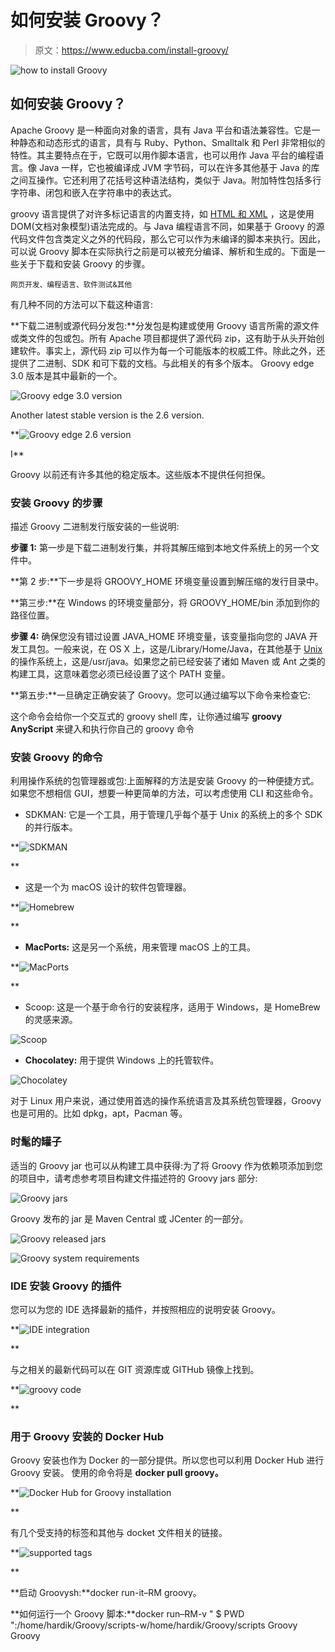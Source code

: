 # 如何安装 Groovy？

> 原文：<https://www.educba.com/install-groovy/>

![how to install Groovy](img/c5944bd3175e547ca8b3413bbe92483a.png)



## 如何安装 Groovy？

Apache Groovy 是一种面向对象的语言，具有 Java 平台和语法兼容性。它是一种静态和动态形式的语言，具有与 Ruby、Python、Smalltalk 和 Perl 非常相似的特性。其主要特点在于，它既可以用作脚本语言，也可以用作 Java 平台的编程语言。像 Java 一样，它也被编译成 JVM 字节码，可以在许多其他基于 Java 的库之间互操作。它还利用了花括号这种语法结构，类似于 Java。附加特性包括多行字符串、闭包和嵌入在字符串中的表达式。

groovy 语言提供了对许多标记语言的内置支持，如 [HTML 和 XML](https://www.educba.com/html-vs-xml/) ，这是使用 DOM(文档对象模型)语法完成的。与 Java 编程语言不同，如果基于 Groovy 的源代码文件包含类定义之外的代码段，那么它可以作为未编译的脚本来执行。因此，可以说 Groovy 脚本在实际执行之前是可以被充分编译、解析和生成的。下面是一些关于下载和安装 Groovy 的步骤。

<small>网页开发、编程语言、软件测试&其他</small>

有几种不同的方法可以下载这种语言:

**下载二进制或源代码分发包:**分发包是构建或使用 Groovy 语言所需的源文件或类文件的包或包。所有 Apache 项目都提供了源代码 zip，这有助于从头开始创建软件。事实上，源代码 zip 可以作为每一个可能版本的权威工件。除此之外，还提供了二进制、SDK 和可下载的文档。与此相关的有多个版本。
Groovy edge 3.0 版本是其中最新的一个。

![Groovy edge 3.0 version](img/284ed15e20eda251c1b38ef7c91933f4.png)



Another latest stable version is the 2.6 version.

**![Groovy edge 2.6 version](img/c57397a643fa48647279514a5138947b.png)



I**

Groovy 以前还有许多其他的稳定版本。这些版本不提供任何担保。

### 安装 Groovy 的步骤

描述 Groovy 二进制发行版安装的一些说明:

**步骤 1:** 第一步是下载二进制发行集，并将其解压缩到本地文件系统上的另一个文件中。

**第 2 步:**下一步是将 GROOVY_HOME 环境变量设置到解压缩的发行目录中。

**第三步:**在 Windows 的环境变量部分，将 GROOVY_HOME/bin 添加到你的路径位置。

**步骤 4:** 确保您没有错过设置 JAVA_HOME 环境变量，该变量指向您的 JAVA 开发工具包。一般来说，在 OS X 上，这是/Library/Home/Java，在其他基于 [Unix](https://www.educba.com/career-in-unix/) 的操作系统上，这是/usr/java。如果您之前已经安装了诸如 Maven 或 Ant 之类的构建工具，这意味着您必须已经设置了这个 PATH 变量。

**第五步:**一旦确定正确安装了 Groovy。您可以通过编写以下命令来检查它:

这个命令会给你一个交互式的 groovy shell 库，让你通过编写 **groovy AnyScript** 来键入和执行你自己的 groovy 命令

### 安装 Groovy 的命令

利用操作系统的包管理器或包:上面解释的方法是安装 Groovy 的一种便捷方式。如果您不想相信 GUI，想要一种更简单的方法，可以考虑使用 CLI 和这些命令。

*   SDKMAN: 它是一个工具，用于管理几乎每个基于 Unix 的系统上的多个 SDK 的并行版本。

**![SDKMAN](img/8a75a32aa38a252a2f843e840ab660ee.png)

** 

*   这是一个为 macOS 设计的软件包管理器。

**![Homebrew](img/7e37d37dcc0c41ff60e37c18b7324a45.png)

** 

*   **MacPorts:** 这是另一个系统，用来管理 macOS 上的工具。

**![MacPorts](img/c3ad736b2b996a613c9c2a85567847b7.png)

** 

*   Scoop: 这是一个基于命令行的安装程序，适用于 Windows，是 HomeBrew 的灵感来源。

![Scoop](img/0e382e0924b374bd31c145da211a4582.png)



*   **Chocolatey:** 用于提供 Windows 上的托管软件。

![Chocolatey](img/7eed74b4b0ac509b4817c45a1bffa8e6.png)



对于 Linux 用户来说，通过使用首选的操作系统语言及其系统包管理器，Groovy 也是可用的。比如 dpkg，apt，Pacman 等。

### 时髦的罐子

适当的 Groovy jar 也可以从构建工具中获得:为了将 Groovy 作为依赖项添加到您的项目中，请考虑参考项目构建文件描述符的 Groovy jars 部分:

![Groovy jars ](img/815c2d0b63a9d60e0dcceaf33fa98fbf.png)



Groovy 发布的 jar 是 Maven Central 或 JCenter 的一部分。

![Groovy released jars](img/5529f9e940840e8ebfe352eec7927684.png)



![Groovy system requirements](img/17653d308755b5ec825abf36935077a8.png)



### IDE 安装 Groovy 的插件

您可以为您的 IDE 选择最新的插件，并按照相应的说明安装 Groovy。

**![IDE integration](img/955fc7c8dd272a695ec128fa3e1dc685.png)

** 

与之相关的最新代码可以在 GIT 资源库或 GITHub 镜像上找到。

**![groovy code](img/0da3099aa5a5c6557a24aae84208f2fa.png)

** 

### 用于 Groovy 安装的 Docker Hub

Groovy 安装也作为 Docker 的一部分提供。所以您也可以利用 Docker Hub 进行 Groovy 安装。
使用的命令将是 **docker pull groovy。**

**![Docker Hub for Groovy installation](img/c30540665a6ad619282326a44bc62322.png)

** 

有几个受支持的标签和其他与 docket 文件相关的链接。

**![supported tags ](img/d1be68b31b87aae7995bceb4b1ef7fb2.png)

** 

**启动 Groovysh:**docker run-it–RM groovy。

**如何运行一个 Groovy 脚本:**docker run–RM-v " $ PWD ":/home/hardik/Groovy/scripts-w/home/hardik/Groovy/scripts Groovy Groovy<script><script-args>

**重用 grapes 缓存:**本地 grapes 缓存可以在容器内部和容器之间重用，只需创建一个卷并挂载到/home/hardik/groovy/中。美味的/葡萄。

docker 卷创建-命名 grapes-cache

docker run–RM-it-v grapes-cache:/home/hardik/groovy/。太棒了/葡萄太棒了

**图像变体:**groovy 图像在许多情况下都会派上用场，特别是为它们的用例设计的。

**groovy : < version > :** 当你不确定是否真的需要或者想使用它的时候，它就是事实上的图像。它可以用作一次性容器。

### 结论

Groovy 不仅仅是一种[面向对象的编程语言](https://www.educba.com/object-oriented-programming-in-java/)；它也是一种函数式编程语言，因为它提供了诸如闭包、JSON 和 XML 处理、curry、字符串插值、抽象语法树转换、采用、特征、IDE 支持等特性。本质上，如果您的业务需要，您可以使用这种语言。在这篇文章中，我们已经非常详细地向你解释了 Groovy 的基本特性、用法、下载以及如何安装 Groovy 供你使用。

### 推荐文章

这是如何安装 Groovy 的指南。在这里，我们已经讨论了在系统上以简单易行的方式安装 Groovy 的不同方法。您也可以阅读以下文章，了解更多信息——

1.  [安装打字稿](https://www.educba.com/install-typescript/)
2.  [安装 Ubuntu 服务器](https://www.educba.com/install-ubuntu-server/)
3.  [安装詹金斯](https://www.educba.com/install-jenkins/)
4.  [安装 Django](https://www.educba.com/install-django/)





